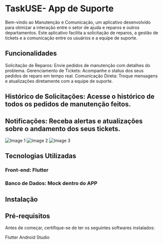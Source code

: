 # TaskUSE- App de Suporte
Bem-vindo ao Manutenção e Comunicação, um aplicativo desenvolvido para otimizar a interação entre o setor de ajuda e reparos e outros departamentos. Este aplicativo facilita a solicitação de reparos, a gestão de tickets e a comunicação entre os usuários e a equipe de suporte.

## Funcionalidades
Solicitação de Reparos: Envie pedidos de manutenção com detalhes do problema.
Gerenciamento de Tickets: Acompanhe o status dos seus pedidos de reparo em tempo real.
Comunicação Direta: Troque mensagens e atualizações diretamente com a equipe de suporte.
## Histórico de Solicitações: Acesse o histórico de todos os pedidos de manutenção feitos.
## Notificações: Receba alertas e atualizações sobre o andamento dos seus tickets.
![Image 1](https://media.licdn.com/dms/image/v2/D4D2DAQHkRJRDDFw77w/profile-treasury-image-shrink_1920_1920/profile-treasury-image-shrink_1920_1920/0/1698086022810?e=1725026400&v=beta&t=b1Pwx843Ik95yWUOrMPcMJGALqU86Bwx0fJ-L30uokw)
![Image 2](https://media.licdn.com/dms/image/v2/D4D2DAQFFArlZH5vjfA/profile-treasury-image-shrink_1920_1920/profile-treasury-image-shrink_1920_1920/0/1698085951591?e=1725026400&v=beta&t=c-cXwXEaLbsOWYVfV7dorDIjsUMKcrLifO1dWckONak)
![Image 3](https://media.licdn.com/dms/image/v2/D4D2DAQHkRJRDDFw77w/profile-treasury-image-shrink_1920_1920/profile-treasury-image-shrink_1920_1920/0/1698086022810?e=1725026400&v=beta&t=b1Pwx843Ik95yWUOrMPcMJGALqU86Bwx0fJ-L30uokw)
## Tecnologias Utilizadas
### Front-end: Flutter
### Banco de Dados: Mock dentro do APP
## Instalação
## Pré-requisitos
Antes de começar, certifique-se de ter os seguintes softwares instalados:

Flutter 
Android Studio
